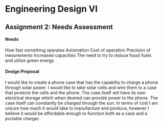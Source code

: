 # Engineering Design VI
 

## Assignment 2: Needs Assessment
#### Needs
How fast something operates
Automation
Cost of operation
Precision of mesurements
Increased capacities
The need to try to reduce fossil fuels and utilize green energy
#### Design Proposal
I would like to create a phone case that has the capabilty to charge a phone through solar power.  I would like to take solar cells and wire them to a case that protects the cells and the phone.  The case itself will have its own electrical storage which when desired can provide power to the phone.  The case itself can constantly be charged through the sun.  In terms of cost I am unsure how much it would take to manufacture and produce, however I believe it would be affordable enough to function both as a case and a portable charger.
